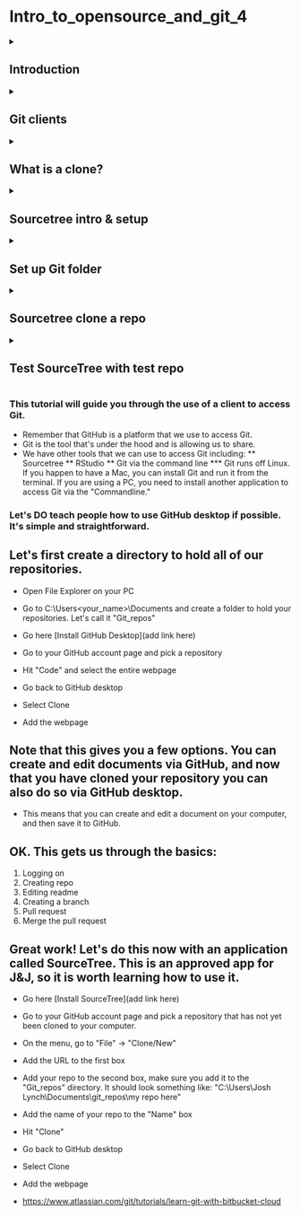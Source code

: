 # **Intro_to_opensource_and_git_4**

<details id=1>
<summary><h2>Introduction</h2></summary>

In this tutorial you will learn how to use a Git client, or an application on your local PC (or Mac) that interacts with Git. This will allow you to create, open, and edit files locally, and then upload them to GitHub.  

This tutorial is part of a larger series of tutorials created to teach J&J statistical programmers how to use open source, GitHub, and RStudio together.

</details>

<details id=2>
<summary><h2>Git clients</h2></summary>

### What is a Git client?
* So far we have been using a web based platform called Github. 
* As a reminder, GitHub hosts Git in the cloud, and provides a web-based interface  to access our Git repositories. 
* But maybe we are developing and testing our code locally with a platform such as with R or Python. In this case we likely want to also be able to store and access our code locally.
* In this case we will need a Git client installed on our local machine that will facilitate this process. 
* Some examples of Git clients are GitHub desktop and Sourcetree. RStudio also has features that let us use it as a client.

</details>

<details id=3>
<summary><h2>What is a clone?</h2></summary>
### What is a clone?
* A clone is a copy of a repository that we are going to create on your local machine. 
* When you edit documents in your repository you will go through a series of steps to align your remote version with the primary branch, which we will call origin. 
* You will learn how to make those steps with SourceTree. 
* There are a number of different Git clients that one can choose to use. You can also use the commandline for Git commands. The software you use may make these steps look a bit different, but the concept is always the same. 

</details>

<details id=4>
<summary><h2>Sourcetree intro & setup</h2></summary>

Sourcetree is one of the applications we can use to access Git. Let's go through the steps of setting this up. 

* Let's start by getting the application if you do not have it already. Sourcetree is available as approved software through J&J. To install it, follow these steps:
1. Step one
2. Step two

* Alternatively, you may got here: [Sourcetree](https://www.sourcetreeapp.com/) to install the software. 

### Sourcetree setup. 
1. Open Sourcetree
2. When asked what BitBucket source you use select BitBucket server
![Image of buckets](https://confluence.atlassian.com/get-started-with-sourcetree/files/847359094/946039150/1/1519833910087/sourcetree_account.png)

3. You will be asked for your login info, please add it
4. Go to Tools -> Options -> Authentication
![menu](https://confluence.jnj.com/download/attachments/137075777/step%201.png?version=1&modificationDate=1548762406000&api=v2)
5. Select "Add"
6. Change the Hosting service to GitHub
7. Preferred protocol should be "HTTPS"
8. Leave authenticiation as OAuth. 
[creds dialog box](https://confluence.jnj.com/download/attachments/137075777/step%204.png?version=1&modificationDate=1548763291000&api=v2)
9. Enter your user name
10. Hit Refresh OAuth token. 
11. You will be prompted to login and authorize SourceTree. Please authorize. 

Sourcetree resources:
https://confluence.atlassian.com/get-started-with-sourcetree

### Make a video for intro to using Sourcetree

### Find a good how to doc for Sourcetree
I don't like reinventing the wheel here. But Sourcetree has updated their software and their knowledge docs pre-date the software updates. J&J docs also seem somewhat outdated. 

</details>

<details id=5>
<summary><h2>Set up Git folder</h2></summary>

I like to set up a folder to house all of my Git repositories. It allows me to differentiate between Git and non-Git folders. 

1. Open File Explorer
2. Navigate to "C:/Users/<your name>/Documents"
3. Create a new folder called git_repos
4. In SourceTree, go to Tools -> Options
5. Scroll down to Repo settings
6. In "Project Folder", add the path of the git_repos folder: "C:/Users/<your name>/Documents/git_repos"
7. Hit "OK"

</details>

<details id=6>
<summary><h2>Sourcetree clone a repo</h2></summary>

### Cloning a repository
Now that we have set up our account, we can clone one of our Git repositories onto our local machine. Let's do that..

1. Add a tab (plus sign) to your SourceTree browser. 
2. Select "Clone"
3. In the next window, see the note that says, "Cloning is even easier if you set up a remote account"
4. "Remote account" is an active link, press it. 
5. If we set up your account with SourceTree correctly, all of your Git repositories will already be linked. 
6. In the "Remote repositories" window, select your GitHub account, and a list of your repositories should populate on the right of your screen. 
7. Select your test repository, and click the link "Clone" to the right of your repo name. 
8. SourceTree should autofill all of the fields, ensure that the second box containing the path of your repo looks something like this, "C:/Users/<your name>/Documents/git_repos/test_repo." Including "git_repos" in the path will keep your repository isolated from the rest of your documents. 
9. Now open the File Explorer (or finder) on your computer and verify that a folder with your repo name is now there. 
10. Good job!

</details>


 <details id=8>
<summary><h2>Test SourceTree with test repo</h2></summary>
OK, we've cloned a repo, now let's learn how to make it work with Git.

### Commit and push

1. Navigate to your test repo (the one you just cloned) in File Explorer
2. In File Explorer select "New" -> "Text Document"
3. Name the document "Testdoc.txt"
4. Open the text doc and add a line like, "This is a test document"
5. Save it, and close it.
6. Go to SourceTree.
7. In the bottom left of your window find the section labelled "Unstaged files" and select your test doc. 
8. Select the "Stage selected" button to the right
9. Select "Commit" in the top left of the screen
10. A new screen appears. We need to make a note for our commit. Making it unique will allow us to find this update at a later point in time should we need to. 
11. Find your user ID at the bottom of the screen, and note the dialog box below, Add your note here. Something like, "Create test_doc"
12. At the far bottom right, select "Commit"
13. Almost there.. Back at the top left, find the button labelled "Push." There should be a little 1 next to it indicating that there is 1 Commit to push. Press the "Push" button. 
14. In the next window, make sure your paths look correct, and hit "Push" again. 
15. Done! You have now staged, made a commit, and made a push!

### Fetch and pull

8. The file should appear in the window in the upper left
* Commit
* Push
* Wait 30s, then let's go back to your account in GitHub online, and let's take a look. Your file should be there. 
* Go ahead and open the file. Let's edit the first line. 
* Type something like, "This is an update to the test file"
* Add a comment like, "Update test file"
* Hit "Commit"
* Now, go to GitHub desktop and select "Fetch" and then "Pull"
* Open the test doc and verify that your file and its changes are present.


</details>

### This tutorial will guide you through the use of a client to access Git. 
* Remember that GitHub is a platform that we use to access Git. 
* Git is the tool that's under the hood and is allowing us to share. 
* We have other tools that we can use to access Git including:
** Sourcetree
** RStudio
** Git via the command line
*** Git runs off Linux. If you happen to have a Mac, you can install Git and run it from the terminal. If you are using a PC, you need to install another application to access Git via the "Commandline."

### Let's DO teach people how to use GitHub desktop if possible. It's simple and straightforward. 

## Let's first create a directory to hold all of our repositories. 
* Open File Explorer on your PC
* Go to C:\Users<your_name>\Documents and create a folder to hold your repositories. Let's call it "Git_repos"

* Go here [Install GitHub Desktop](add link here)
* Go to your GitHub account page and pick a repository
* Hit "Code" and select the entire webpage
* Go back to GitHub desktop
* Select Clone
* Add the webpage



## Note that this gives you a few options. You can create and edit documents via GitHub, and now that you have cloned your repository you can also do so via GitHub desktop. 

* This means that you can create and edit a document on your computer, and then save it to GitHub. 

## OK. This gets us through the basics:
1. Logging on
2. Creating repo
3. Editing readme
4. Creating a branch
5. Pull request
6. Merge the pull request


## Great work! Let's do this now with an application called SourceTree. This is an approved app for J&J, so it is worth learning how to use it. 

* Go here [Install SourceTree](add link here)
* Go to your GitHub account page and pick a repository that has not yet been cloned to your computer. 
* On the menu, go to "File" -> "Clone/New" 
* Add the URL to the first box
* Add your repo to the second box, make sure you add it to the "Git_repos" directory. It should look something like:
"C:\Users\Josh Lynch\Documents\git_repos\my repo here"
* Add the name of your repo to the "Name" box
* Hit "Clone"





* Go back to GitHub desktop
* Select Clone
* Add the webpage

* https://www.atlassian.com/git/tutorials/learn-git-with-bitbucket-cloud


